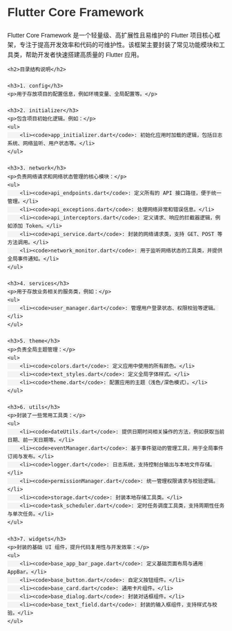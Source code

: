 <!DOCTYPE html>
<html lang="en">
<head>
    <meta charset="UTF-8">
    <meta name="viewport" content="width=device-width, initial-scale=1.0">
    <title>Flutter Core Framework</title>
    <style>
        body {
            font-family: Arial, sans-serif;
            line-height: 1.6;
            margin: 20px;
        }
        h1, h2, h3 {
            color: #333;
        }
        ul {
            margin: 10px 0;
            padding-left: 20px;
        }
        li {
            margin: 5px 0;
        }
        code {
            background-color: #f4f4f4;
            padding: 2px 4px;
            border-radius: 4px;
            font-family: monospace;
        }
    </style>
</head>
<body>
    <h1>Flutter Core Framework</h1>
    <p>Flutter Core Framework 是一个轻量级、高扩展性且易维护的 Flutter 项目核心框架，专注于提高开发效率和代码的可维护性。该框架主要封装了常见功能模块和工具类，帮助开发者快速搭建高质量的 Flutter 应用。</p>
    
    <h2>目录结构说明</h2>

    <h3>1. config</h3>
    <p>用于存放项目的配置信息，例如环境变量、全局配置等。</p>

    <h3>2. initializer</h3>
    <p>包含项目初始化逻辑。例如：</p>
    <ul>
        <li><code>app_initializer.dart</code>: 初始化应用时加载的逻辑，包括日志系统、网络监听、用户状态等。</li>
    </ul>

    <h3>3. network</h3>
    <p>负责网络请求和网络状态管理的核心模块：</p>
    <ul>
        <li><code>api_endpoints.dart</code>: 定义所有的 API 接口路径，便于统一管理。</li>
        <li><code>api_exceptions.dart</code>: 处理网络异常和错误信息。</li>
        <li><code>api_interceptors.dart</code>: 定义请求、响应的拦截器逻辑，例如添加 Token。</li>
        <li><code>api_service.dart</code>: 封装的网络请求类，支持 GET、POST 等方法调用。</li>
        <li><code>network_monitor.dart</code>: 用于监听网络状态的工具类，并提供全局事件通知。</li>
    </ul>

    <h3>4. services</h3>
    <p>用于存放业务相关的服务类，例如：</p>
    <ul>
        <li><code>user_manager.dart</code>: 管理用户登录状态、权限校验等逻辑。</li>
    </ul>

    <h3>5. theme</h3>
    <p>负责全局主题管理：</p>
    <ul>
        <li><code>colors.dart</code>: 定义应用中使用的所有颜色。</li>
        <li><code>text_styles.dart</code>: 定义全局字体样式。</li>
        <li><code>theme.dart</code>: 配置应用的主题（浅色/深色模式）。</li>
    </ul>

    <h3>6. utils</h3>
    <p>封装了一些常用工具类：</p>
    <ul>
        <li><code>dateUtils.dart</code>: 提供日期时间相关操作的方法，例如获取当前日期、前一天日期等。</li>
        <li><code>eventManager.dart</code>: 基于事件驱动的管理工具，用于全局事件订阅与发布。</li>
        <li><code>logger.dart</code>: 日志系统，支持控制台输出与本地文件存储。</li>
        <li><code>permissionManager.dart</code>: 统一管理权限请求与校验逻辑。</li>
        <li><code>storage.dart</code>: 封装本地存储工具类。</li>
        <li><code>task_scheduler.dart</code>: 定时任务调度工具类，支持周期性任务与单次任务。</li>
    </ul>

    <h3>7. widgets</h3>
    <p>封装的基础 UI 组件，提升代码复用性与开发效率：</p>
    <ul>
        <li><code>base_app_bar_page.dart</code>: 定义基础页面布局与通用 AppBar。</li>
        <li><code>base_button.dart</code>: 自定义按钮组件。</li>
        <li><code>base_card.dart</code>: 通用卡片组件。</li>
        <li><code>base_dialog.dart</code>: 封装对话框组件。</li>
        <li><code>base_text_field.dart</code>: 封装的输入框组件，支持样式与校验。</li>
    </ul>
</body>
</html>
